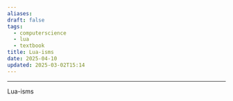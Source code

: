 ```yaml
---
aliases: 
draft: false
tags:
  - computerscience
  - lua
  - textbook
title: Lua-isms
date: 2025-04-10
updated: 2025-03-02T15:14
---
```


-------------------------------------------------------------------------------

Lua-isms
